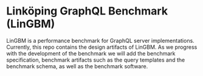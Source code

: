 # Linköping GraphQL Benchmark (LinGBM)
LinGBM is a performance benchmark for GraphQL server implementations.
Currently, this repo contains the design artifacts of LinGBM. As we progress with the development of the benchmark we will add the benchmark specification, benchmark artifacts such as the query templates and the benchmark schema, as well as the benchmark software.
